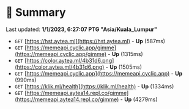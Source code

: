 # 📖 Summary
Last updated: **1/1/2023, 6:27:07 PTG "Asia/Kuala_Lumpur"**

- `GET` [https://hst.aytea.ml](https://hst.aytea.ml) - **Up** (587ms)
- `GET` [https://memeapi.cyclic.app/gimme](https://memeapi.cyclic.app/gimme) - **Up** (1315ms)
- `GET` [https://color.aytea.ml/4b31d6.png](https://color.aytea.ml/4b31d6.png) - **Up** (1505ms)
- `GET` [https://memeapi.cyclic.app](https://memeapi.cyclic.app) - **Up** (990ms)
- `GET` [https://klik.ml/health](https://klik.ml/health) - **Up** (1334ms)
- `GET` [https://memeapi.aytea14.repl.co/gimme](https://memeapi.aytea14.repl.co/gimme) - **Up** (4279ms)
